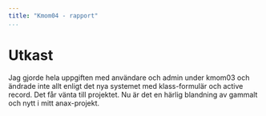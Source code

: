 ```yaml
---
title: "Kmom04 - rapport"
...
```


Utkast
===========================================

Jag gjorde hela uppgiften med användare och admin under kmom03 och ändrade inte allt enligt det nya systemet med klass-formulär och active record. Det får vänta till projektet. Nu är det en härlig blandning av gammalt och nytt i mitt anax-projekt.
